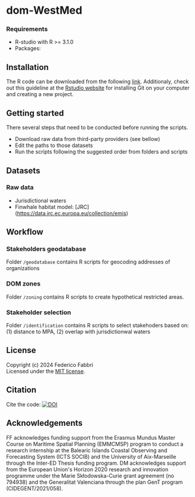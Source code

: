 # dom-WestMed


### Requirements
* R-studio with R >= 3.1.0
* Packages:
  
  
## Installation
  
The R code can be downloaded from the following [link](https://github.com/dmarch/dom-wmed/archive/master.zip). Additionaly, check out this guideline at the [Rstudio website](https://support.rstudio.com/hc/en-us/articles/200532077-Version-Control-with-Git-and-SVN) for installing Git on your computer and creating a new project.


## Getting started

There several steps that need to be conducted before running the scripts. 

* Download raw data from third-party providers (see bellow)
* Edit the paths to those datasets
* Run the scripts following the suggested order from folders and scripts


## Datasets

### Raw data

* Jurisdictional waters
* Finwhale habitat model: [JRC] (https://data.jrc.ec.europa.eu/collection/emis)


## Workflow

### Stakeholders geodatabase
Folder `/geodatabase` contains R scripts for geocoding addresses of organizations

### DOM zones
Folder `/zoning` contains R scripts to create hypothetical restricted areas.

### Stakeholder selection
Folder `/identification` contains R scripts to select stakehoders based on: (1) distance to MPA, (2) overlap with jurisdictionwal waters



## License

Copyright (c) 2024 Federico Fabbri  
Licensed under the [MIT license](https://github.com/dmarch/abigoos/blob/master/LICENSE).


## Citation
Cite the code: [![DOI](https://zenodo.org/badge/753592347.svg)](https://zenodo.org/doi/10.5281/zenodo.10624747)

## Acknowledgements

FF acknowledges funding support from the Erasmus Mundus Master Course on Maritime Spatial Planning (EMMCMSP) program to conduct a research internship at the Balearic Islands Coastal Observing and Forecasting System (ICTS SOCIB) and the University of Aix-Marseille through the Inter-ED Thesis funding program. 
DM acknowledges support from the European Union's Horizon 2020 research and innovation programme under the Marie Skłodowska-Curie grant agreement (no 794938) and the Generalitat Valenciana through the plan GenT program (CIDEGENT/2021/058).
